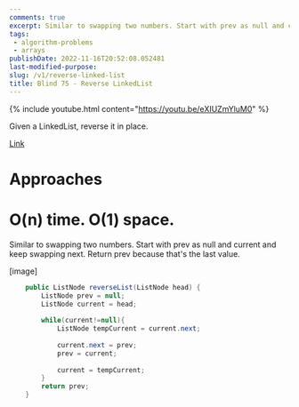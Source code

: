 ```yaml
---
comments: true
excerpt: Similar to swapping two numbers. Start with prev as null and current and keep swapping next. Return prev because that's the last value.
tags:
 - algorithm-problems
 - arrays
publishDate: 2022-11-16T20:52:08.052481
last-modified-purpose:
slug: /v1/reverse-linked-list
title: Blind 75 - Reverse LinkedList
---
```


{% include youtube.html content="https://youtu.be/eXIUZmYluM0" %}

Given a LinkedList, reverse it in place.

[Link](https://leetcode.com/problems/reverse-linked-list/)

# Approaches

# O(n) time. O(1) space.

Similar to swapping two numbers. Start with prev as null and current and keep swapping next. Return prev because that's the last value.

[image]

```java
    public ListNode reverseList(ListNode head) {
        ListNode prev = null;
        ListNode current = head;
        
        while(current!=null){
            ListNode tempCurrent = current.next;
            
            current.next = prev;
            prev = current;
            
            current = tempCurrent;
        }
        return prev;        
    }
```